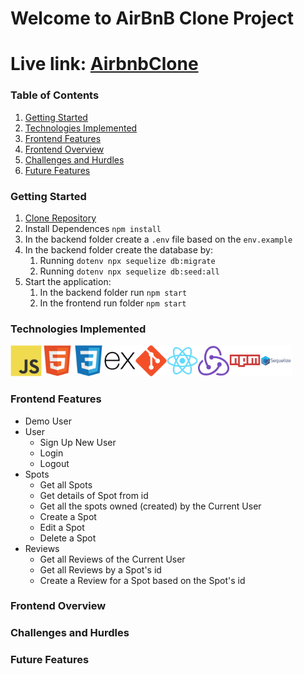 # Welcome to AirBnB Clone Project
# Live link: [AirbnbClone](https://airbnb-backendapi-aa-proj.herokuapp.com/)



### Table of Contents
1. [Getting Started](#getting_started)
2. [Technologies Implemented](#technologies)
3. [Frontend Features](#features)
4. [Frontend Overview](#overview)
5. [Challenges and Hurdles](#challenges)
6. [Future Features](#future)   


<a name="getting_started"/>

### Getting Started

1. [Clone Repository](https://github.com/gmerida92/AirBnB)
2. Install Dependences `npm install`
3. In the backend folder create a `.env` file based on the `env.example`
4. In the backend folder create the database by:
    1. Running `dotenv npx sequelize db:migrate`
    2. Running `dotenv npx sequelize db:seed:all`
5. Start the application:
    1. In the backend folder run `npm start`
    2. In the frontend run folder `npm start`


<a name="technologies"/>

### Technologies Implemented

<img src="https://github.com/devicons/devicon/blob/master/icons/javascript/javascript-original.svg" alt="javaScript" width="50" height="50"><img src="https://github.com/devicons/devicon/blob/master/icons/html5/html5-original.svg" alt="html" width="50" height="50"><img src="https://github.com/devicons/devicon/blob/master/icons/css3/css3-original.svg" alt="css" width="50" height="50"><img src="https://github.com/devicons/devicon/blob/master/icons/express/express-original.svg" alt="express" width="50" height="50"><img src="https://github.com/devicons/devicon/blob/master/icons/git/git-original.svg" alt="git" width="50" height="50"><img src="https://github.com/devicons/devicon/blob/master/icons/react/react-original.svg" alt="react" width="50" height="50"><img src="https://github.com/devicons/devicon/blob/master/icons/redux/redux-original.svg" alt="redux" width="50" height="50"><img src="https://github.com/devicons/devicon/blob/master/icons/npm/npm-original-wordmark.svg" alt="redux" width="50" height="50"><img src="https://github.com/devicons/devicon/blob/master/icons/sequelize/sequelize-original-wordmark.svg" alt="sequelize" width="50" height="50">


<a name="features"/>

### Frontend Features

* Demo User
* User
    * Sign Up New User
    * Login
    * Logout
* Spots
    * Get all Spots
    * Get details of Spot from id
    * Get all the spots owned (created) by the Current User
    * Create a Spot
    * Edit a Spot
    * Delete a Spot
* Reviews
    * Get all Reviews of the Current User
    * Get all Reviews by a Spot's id
    * Create a Review for a Spot based on the Spot's id


<a name="overview"/>

### Frontend Overview


<a name="challenges"/>

### Challenges and Hurdles


<a name="future"/>

### Future Features